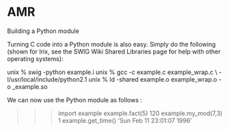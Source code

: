 # AMR

Building a Python module

Turning C code into a Python module is also easy. Simply do the following (shown for Irix, see the SWIG Wiki Shared Libraries page for help with other operating systems):
 <p>
 unix % swig -python example.i
 unix % gcc -c example.c example_wrap.c \
        -I/usr/local/include/python2.1
 unix % ld -shared example.o example_wrap.o -o _example.so 
 
 
We can now use the Python module as follows :
 >>> import example
 >>> example.fact(5)
 120
 >>> example.my_mod(7,3)
 1
 >>> example.get_time()
 'Sun Feb 11 23:01:07 1996'
 >>>
 
</p>
